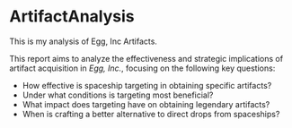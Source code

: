 # ArtifactAnalysis
This is my analysis of Egg, Inc Artifacts. 

This report aims to analyze the effectiveness and strategic implications of artifact acquisition in *Egg, Inc.*, focusing on the following key questions:
- How effective is spaceship targeting in obtaining specific artifacts?  
- Under what conditions is targeting most beneficial?  
- What impact does targeting have on obtaining legendary artifacts?  
- When is crafting a better alternative to direct drops from spaceships?  
